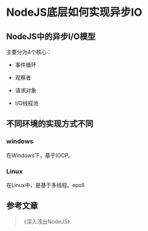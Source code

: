 # NodeJS底层如何实现异步IO

## NodeJS中的异步I/O模型

主要分为4个核心：

 * 事件循环
 
 * 观察者
 
 * 请求对象
 
 * I/O线程池

## 不同环境的实现方式不同

### windows

在Windows下，基于IOCP。

### Linux

在Linux中，是基于多线程。epoll


## 参考文章

> 《深入浅出NodeJS》
